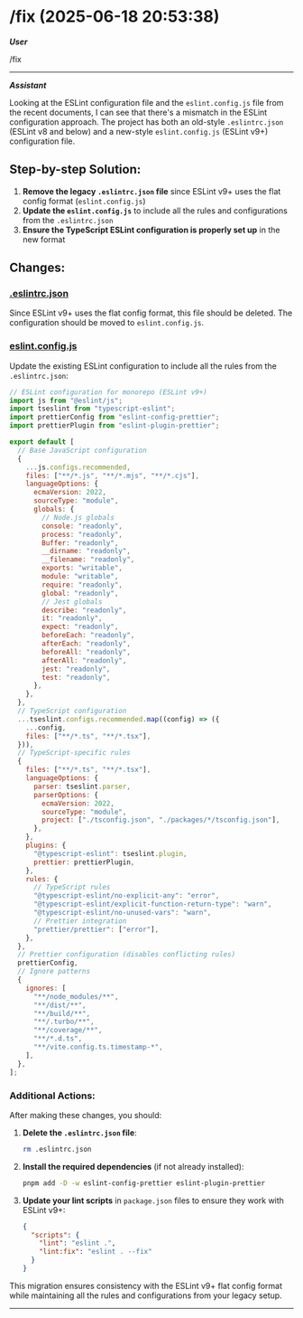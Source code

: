 <!-- Generated by SpecStory -->

# /fix (2025-06-18 20:53:38)

_**User**_

/fix

---

_**Assistant**_

Looking at the ESLint configuration file and the `eslint.config.js` file from the recent documents, I can see that there's a mismatch in the ESLint configuration approach. The project has both an old-style `.eslintrc.json` (ESLint v8 and below) and a new-style `eslint.config.js` (ESLint v9+) configuration file.

## Step-by-step Solution:

1. **Remove the legacy `.eslintrc.json` file** since ESLint v9+ uses the flat config format (`eslint.config.js`)
2. **Update the `eslint.config.js`** to include all the rules and configurations from the `.eslintrc.json`
3. **Ensure the TypeScript ESLint configuration is properly set up** in the new format

## Changes:

### [.eslintrc.json](file:///c%3A/Users/aggis/GitHub/runerogue/.eslintrc.json)

Since ESLint v9+ uses the flat config format, this file should be deleted. The configuration should be moved to `eslint.config.js`.

### [eslint.config.js](file:///c%3A/Users/aggis/GitHub/runerogue/eslint.config.js)

Update the existing ESLint configuration to include all the rules from the `.eslintrc.json`:

```javascript
// ESLint configuration for monorepo (ESLint v9+)
import js from "@eslint/js";
import tseslint from "typescript-eslint";
import prettierConfig from "eslint-config-prettier";
import prettierPlugin from "eslint-plugin-prettier";

export default [
  // Base JavaScript configuration
  {
    ...js.configs.recommended,
    files: ["**/*.js", "**/*.mjs", "**/*.cjs"],
    languageOptions: {
      ecmaVersion: 2022,
      sourceType: "module",
      globals: {
        // Node.js globals
        console: "readonly",
        process: "readonly",
        Buffer: "readonly",
        __dirname: "readonly",
        __filename: "readonly",
        exports: "writable",
        module: "writable",
        require: "readonly",
        global: "readonly",
        // Jest globals
        describe: "readonly",
        it: "readonly",
        expect: "readonly",
        beforeEach: "readonly",
        afterEach: "readonly",
        beforeAll: "readonly",
        afterAll: "readonly",
        jest: "readonly",
        test: "readonly",
      },
    },
  },
  // TypeScript configuration
  ...tseslint.configs.recommended.map((config) => ({
    ...config,
    files: ["**/*.ts", "**/*.tsx"],
  })),
  // TypeScript-specific rules
  {
    files: ["**/*.ts", "**/*.tsx"],
    languageOptions: {
      parser: tseslint.parser,
      parserOptions: {
        ecmaVersion: 2022,
        sourceType: "module",
        project: ["./tsconfig.json", "./packages/*/tsconfig.json"],
      },
    },
    plugins: {
      "@typescript-eslint": tseslint.plugin,
      prettier: prettierPlugin,
    },
    rules: {
      // TypeScript rules
      "@typescript-eslint/no-explicit-any": "error",
      "@typescript-eslint/explicit-function-return-type": "warn",
      "@typescript-eslint/no-unused-vars": "warn",
      // Prettier integration
      "prettier/prettier": ["error"],
    },
  },
  // Prettier configuration (disables conflicting rules)
  prettierConfig,
  // Ignore patterns
  {
    ignores: [
      "**/node_modules/**",
      "**/dist/**",
      "**/build/**",
      "**/.turbo/**",
      "**/coverage/**",
      "**/*.d.ts",
      "**/vite.config.ts.timestamp-*",
    ],
  },
];
```

### Additional Actions:

After making these changes, you should:

1. **Delete the `.eslintrc.json` file**:

   ```bash
   rm .eslintrc.json
   ```

2. **Install the required dependencies** (if not already installed):

   ```bash
   pnpm add -D -w eslint-config-prettier eslint-plugin-prettier
   ```

3. **Update your lint scripts** in `package.json` files to ensure they work with ESLint v9+:
   ```json
   {
     "scripts": {
       "lint": "eslint .",
       "lint:fix": "eslint . --fix"
     }
   }
   ```

This migration ensures consistency with the ESLint v9+ flat config format while maintaining all the rules and configurations from your legacy setup.

---
